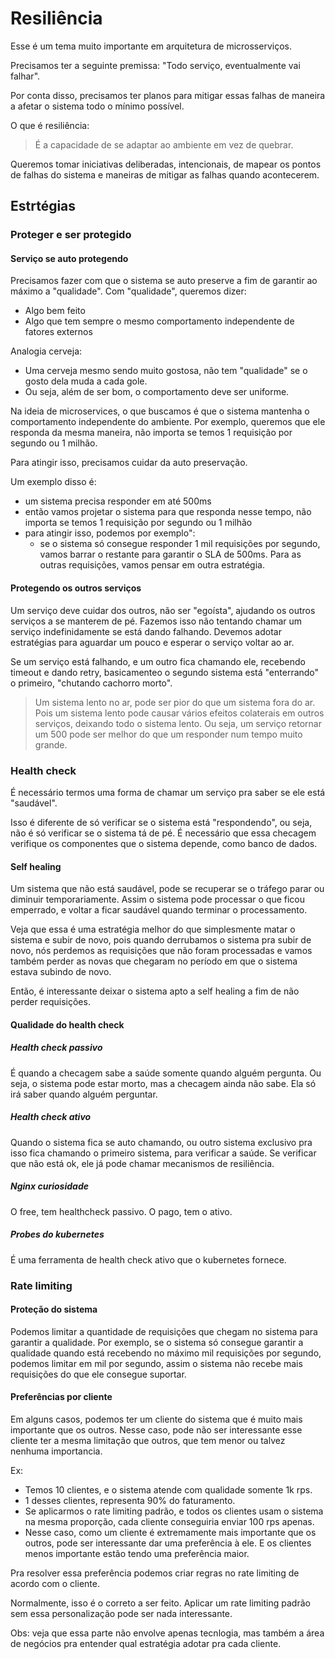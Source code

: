 # Resiliência
Esse é um tema muito importante em arquitetura de microsserviços.

Precisamos ter a seguinte premissa:
"Todo serviço, eventualmente vai falhar".

Por conta disso, precisamos ter planos para mitigar essas falhas de maneira a afetar o sistema todo o mínimo possível.

O que é resiliência:
> É a capacidade de se adaptar ao ambiente em vez de quebrar.

Queremos tomar iniciativas deliberadas, intencionais, de mapear os pontos de falhas do sistema e maneiras de mitigar as falhas quando acontecerem.

## Estrtégias

### Proteger e ser protegido
#### Serviço se auto protegendo
Precisamos fazer com que o sistema se auto preserve a fim de garantir ao máximo a "qualidade".
Com "qualidade", queremos dizer:
 - Algo bem feito
 - Algo que tem sempre o mesmo comportamento independente de fatores externos

Analogia cerveja:
 - Uma cerveja mesmo sendo muito gostosa, não tem "qualidade" se o gosto dela muda a cada gole.
 - Ou seja, além de ser bom, o comportamento deve ser uniforme.

Na ideia de microservices, o que buscamos é que o sistema mantenha o comportamento independente do ambiente. Por exemplo, queremos que ele responda da mesma maneira, não importa se temos 1 requisição por segundo ou 1 milhão.

Para atingir isso, precisamos cuidar da auto preservação.

Um exemplo disso é:
 - um sistema precisa responder em até 500ms
 - então vamos projetar o sistema para que responda nesse tempo, não importa se temos 1 requisição por segundo ou 1 milhão
 - para atingir isso, podemos por exemplo":
    - se o sistema só consegue responder 1 mil requisições por segundo, vamos barrar o restante para garantir o SLA de 500ms. Para as outras requisições, vamos pensar em outra estratégia.

#### Protegendo os outros serviços
Um serviço deve cuidar dos outros, não ser "egoísta", ajudando os outros serviços a se manterem de pé.
Fazemos isso não tentando chamar um serviço indefinidamente se está dando falhando. Devemos adotar estratégias para aguardar um pouco e esperar o serviço voltar ao ar.

Se um serviço está falhando, e um outro fica chamando ele, recebendo timeout e dando retry, basicamenteo o segundo sistema está "enterrando" o primeiro, "chutando cachorro morto".

> Um sistema lento no ar, pode ser pior do que um sistema fora do ar. Pois um sistema lento pode causar vários efeitos colaterais em outros serviços, deixando todo o sistema lento. Ou seja, um serviço retornar um 500 pode ser melhor do que um responder num tempo muito grande.

### Health check
É necessário termos uma forma de chamar um serviço pra saber se ele está "saudável".

Isso é diferente de só verificar se o sistema está "respondendo", ou seja, não é só verificar se o sistema tá de pé. É necessário que essa checagem verifique os componentes que o sistema depende, como banco de dados. 

#### Self healing
Um sistema que não está saudável, pode se recuperar se o tráfego parar ou diminuir temporariamente. Assim o sistema pode processar o que ficou emperrado, e voltar a ficar saudável quando terminar o processamento.

Veja que essa é uma estratégia melhor do que simplesmente matar o sistema e subir de novo, pois quando derrubamos o sistema pra subir de novo, nós perdemos as requisições que não foram processadas e vamos também perder as novas que chegaram no período em que o sistema estava subindo de novo.

Então, é interessante deixar o sistema apto a self healing a fim de não perder requisições.

#### Qualidade do health check
##### Health check passivo
É quando a checagem sabe a saúde somente quando alguém pergunta. Ou seja, o sistema pode estar morto, mas a checagem ainda não sabe. Ela só irá saber quando alguém perguntar.

##### Health check ativo
Quando o sistema fica se auto chamando, ou outro sistema exclusivo pra isso fica chamando o primeiro sistema, para verificar a saúde. Se verificar que não está ok, ele já pode chamar mecanismos de resiliência.

##### Nginx curiosidade
O free, tem healthcheck passivo. O pago, tem o ativo.

##### Probes do kubernetes
É uma ferramenta de health check ativo que o kubernetes fornece.

### Rate limiting
#### Proteção do sistema
Podemos limitar a quantidade de requisições que chegam no sistema para garantir a qualidade. Por exemplo, se o sistema só consegue garantir a qualidade quando está recebendo no máximo mil requisições por segundo, podemos limitar em mil por segundo, assim o sistema não recebe mais requisições do que ele consegue suportar.

#### Preferências por cliente
Em alguns casos, podemos ter um cliente do sistema que é muito mais importante que os outros. Nesse caso, pode não ser interessante esse cliente ter a mesma limitação que outros, que tem menor ou talvez nenhuma importancia.

Ex: 
 - Temos 10 clientes, e o sistema atende com qualidade somente 1k rps.
 - 1 desses clientes, representa 90% do faturamento.
 - Se aplicarmos o rate limiting padrão, e todos os clientes usam o sistema na mesma proporção, cada cliente conseguiria enviar 100 rps apenas.
 - Nesse caso, como um cliente é extremamente mais importante que os outros, pode ser interessante dar uma preferência à ele. E os clientes menos importante estão tendo uma preferência maior.

Pra resolver essa preferência podemos criar regras no rate limiting de acordo com o cliente.

Normalmente, isso é o correto a ser feito. Aplicar um rate limiting padrão sem essa personalização pode ser nada interessante.

Obs: veja que essa parte não envolve apenas tecnlogia, mas também a área de negócios pra entender qual estratégia adotar pra cada cliente.

